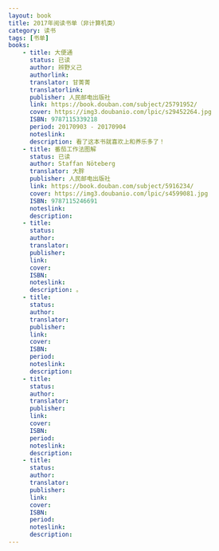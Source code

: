 ```yaml
---
layout: book
title: 2017年阅读书单（非计算机类）
category: 读书
tags: [书单]
books:
    - title: 大便通
      status: 已读 
      author: 辨野义己
      authorlink:
      translator: 甘菁菁
      translatorlink: 
      publisher: 人民邮电出版社
      link: https://book.douban.com/subject/25791952/
      cover: https://img3.doubanio.com/lpic/s29452264.jpg
      ISBN: 9787115339218
      period: 20170903 - 20170904
      noteslink: 
      description: 看了这本书就喜欢上和养乐多了！
    - title: 番茄工作法图解
      status: 已读
      author: Staffan Nöteberg 
      translator: 大胖 
      publisher: 人民邮电出版社
      link: https://book.douban.com/subject/5916234/
      cover: https://img3.doubanio.com/lpic/s4599081.jpg
      ISBN: 9787115246691
      noteslink: 
      description: 
    - title:  
      status: 
      author: 
      translator: 
      publisher: 
      link: 
      cover:
      ISBN: 
      noteslink: 
      description: 。
    - title:
      status: 
      author: 
      translator: 
      publisher: 
      link: 
      cover:
      ISBN: 
      period: 
      noteslink: 
      description: 
    - title: 
      status:
      author:
      translator:
      publisher: 
      link: 
      cover:
      ISBN: 
      period: 
      noteslink: 
      description: 
    - title: 
      status:
      author:
      translator: 
      publisher: 
      link: 
      cover:
      ISBN: 
      period: 
      noteslink: 
      description: 
---
```


